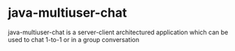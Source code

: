 # java-multiuser-chat
java-multiuser-chat is a server-client architectured application which can be used to chat 1-to-1 or in a group conversation 
